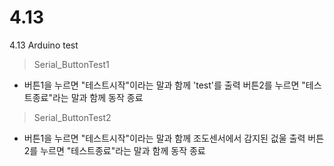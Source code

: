 # 4.13
4.13 Arduino test

> Serial_ButtonTest1
 + 버튼1을 누르면 "테스트시작"이라는 말과 함께 'test'를 출력 버튼2를 누르면 "테스트종료"라는 말과 함께 동작 종료

 
> Serial_ButtonTest2
 + 버튼1을 누르면 "테스트시작"이라는 말과 함께 조도센서에서 감지된 겂울 출력 버튼2를 누르면 "테스트종료"라는 말과 함께 동작 종료
